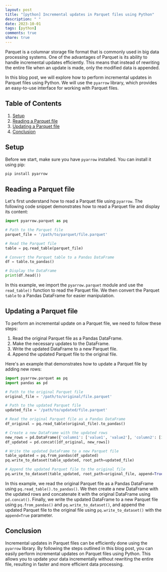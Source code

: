 ```yaml
---
layout: post
title: "[python] Incremental updates in Parquet files using Python"
description: " "
date: 2023-10-01
tags: [python]
comments: true
share: true
---
```


Parquet is a columnar storage file format that is commonly used in big data processing systems. One of the advantages of Parquet is its ability to handle incremental updates efficiently. This means that instead of rewriting the entire file when an update is made, only the modified data is appended.

In this blog post, we will explore how to perform incremental updates in Parquet files using Python. We will use the `pyarrow` library, which provides an easy-to-use interface for working with Parquet files.

## Table of Contents
1. [Setup](#setup)
2. [Reading a Parquet file](#reading-a-parquet-file)
3. [Updating a Parquet file](#updating-a-parquet-file)
4. [Conclusion](#conclusion)

## Setup <a name="setup"></a>

Before we start, make sure you have `pyarrow` installed. You can install it using pip:

```bash
pip install pyarrow
```

## Reading a Parquet file <a name="reading-a-parquet-file"></a>

Let's first understand how to read a Parquet file using `pyarrow`. The following code snippet demonstrates how to read a Parquet file and display its content:

```python
import pyarrow.parquet as pq

# Path to the Parquet file
parquet_file = '/path/to/parquet/file.parquet'

# Read the Parquet file
table = pq.read_table(parquet_file)

# Convert the Parquet table to a Pandas DataFrame
df = table.to_pandas()

# Display the DataFrame
print(df.head())
```

In this example, we import the `pyarrow.parquet` module and use the `read_table()` function to read the Parquet file. We then convert the Parquet `table` to a Pandas DataFrame for easier manipulation.

## Updating a Parquet file <a name="updating-a-parquet-file"></a>

To perform an incremental update on a Parquet file, we need to follow these steps:

1. Read the original Parquet file as a Pandas DataFrame.
2. Make the necessary updates to the DataFrame.
3. Write the updated DataFrame to a new Parquet file.
4. Append the updated Parquet file to the original file.

Here's an example that demonstrates how to update a Parquet file by adding new rows:

```python
import pyarrow.parquet as pq
import pandas as pd

# Path to the original Parquet file
original_file = '/path/to/original/file.parquet'

# Path to the updated Parquet file
updated_file = '/path/to/updated/file.parquet'

# Read the original Parquet file as a Pandas DataFrame
df_original = pq.read_table(original_file).to_pandas()

# Create a new DataFrame with the updated rows
new_rows = pd.DataFrame({'column1': ['value1', 'value2'], 'column2': [10, 20]})
df_updated = pd.concat([df_original, new_rows])

# Write the updated DataFrame to a new Parquet file
table_updated = pq.from_pandas(df_updated)
pq.write_to_dataset(table_updated, root_path=updated_file)

# Append the updated Parquet file to the original file
pq.write_to_dataset(table_updated, root_path=original_file, append=True)
```

In this example, we read the original Parquet file as a Pandas DataFrame using `pq.read_table().to_pandas()`. We then create a new DataFrame with the updated rows and concatenate it with the original DataFrame using `pd.concat()`. Finally, we write the updated DataFrame to a new Parquet file using `pq.from_pandas()` and `pq.write_to_dataset()`, and append the updated Parquet file to the original file using `pq.write_to_dataset()` with the `append=True` parameter.

## Conclusion <a name="conclusion"></a>

Incremental updates in Parquet files can be efficiently done using the `pyarrow` library. By following the steps outlined in this blog post, you can easily perform incremental updates on Parquet files using Python. This allows you to update your data incrementally without rewriting the entire file, resulting in faster and more efficient data processing.